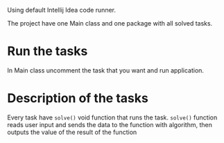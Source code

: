 Using default Intellij Idea code runner.

The project have one Main class and one package with all solved tasks.

# Run the tasks

In Main class uncomment the task that you want and run application.

# Description of the tasks

Every task have ```solve()``` void function that runs the task. ```solve()``` function reads user input and sends the data to the function with algorithm, then outputs the value of the result of the function
